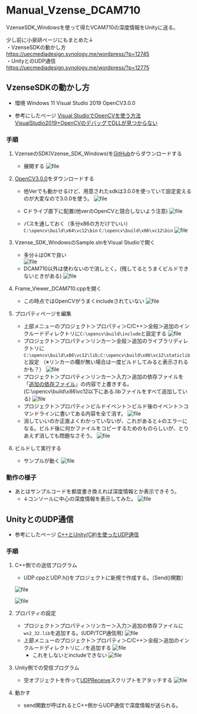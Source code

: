 # Manual_Vzense_DCAM710
VzenseSDK_Windowsを使って得たVCAM710の深度情報をUnityに送る。

少し前に小泉研ページにもまとめた↓  
・VzenseSDKの動かし方  
https://uecmediadesign.synology.me/wordpress/?p=12745  
・UnityとのUDP通信  
https://uecmediadesign.synology.me/wordpress/?p=12775  

## VzenseSDKの動かし方
	
- 環境
	Windows 11
	Visual Studio 2019
	OpenCV3.0.0
	
- 参考にしたページ
	[Visual StudioでOpenCVを使う方法](https://betashort-lab.com/%e3%83%97%e3%83%ad%e3%82%b0%e3%83%a9%e3%83%9f%e3%83%b3%e3%82%b0/cpp/visual-studio%e3%81%a7opencv%e3%82%92%e4%bd%bf%e3%81%86%e6%96%b9%e6%b3%95/)
	[VisualStudio2019+OpenCVのデバッグでDLLが見つからない](https://qiita.com/oppuna/items/4c13ae7d33db46cc69b4)

### 手順
1. VzenseのSDK(Vzense_SDK_Windows)を[GitHub](https://github.com/Vzense/Vzense_SDK_Windows)からダウンロードする
	- 展開する
	![file](https://uecmediadesign.synology.me/wordpress/wp-content/uploads/2022/04/image-1651150987735.png)
	
1. [OpenCV3.0.0](https://opencv.org/releases/page/6/)をダウンロードする
	- 他Verでも動かせるけど、用意されたsdkは3.0.0を使っていて設定変えるのが大変なので3.0.0を使う。
	![file](https://uecmediadesign.synology.me/wordpress/wp-content/uploads/2022/04/image-1651151167373.png)

	- Cドライブ直下に配置(他verのOpenCVと競合しないよう注意)
	![file](https://uecmediadesign.synology.me/wordpress/wp-content/uploads/2022/04/image-1651151473017.png)
	- パスを通しておく（多分x86の方だけでいい）
	`C:\opencv\build\x64\vc12\bin`
	`C:\opencv\build\x86\vc12\bin`
![file](https://uecmediadesign.synology.me/wordpress/wp-content/uploads/2022/04/image-1651151950505.png)

1. Vzense_SDK_WindowsのSample.slnをVisual Studioで開く
	- 多分↓はOKで良い  
![file](https://uecmediadesign.synology.me/wordpress/wp-content/uploads/2022/04/image-1651152509092.png)
	- DCAM710以外は使わないので消しとく。(残してるとうまくビルドできないときがある)
![file](https://uecmediadesign.synology.me/wordpress/wp-content/uploads/2022/04/image-1651152587059.png)

1. Frame_Viewer_DCAM710.cppを開く
	- この時点ではOpenCVがうまくincludeされていない
![file](https://uecmediadesign.synology.me/wordpress/wp-content/uploads/2022/04/image-1651152803413.png)

1. プロパティページを編集
	- 上部メニューのプロジェクト＞プロパティ＞C/C++＞全般＞追加のインクルードディレクトリに`C:\opencv\build\include`と設定する
	![file](https://uecmediadesign.synology.me/wordpress/wp-content/uploads/2022/04/image-1651153485760.png)
	- プロジェクト＞プロパティ＞リンカー＞全般＞追加のライブラリディレクトリに`C:\opencv\build\x86\vc12\lib;C:\opencv\build\x86\vc12\staticlib`と設定
	（※リンカーの欄が無い場合は一度ビルドしてみると表示されるかも？）
	![file](https://uecmediadesign.synology.me/wordpress/wp-content/uploads/2022/04/image-1651153840993.png)
	- プロジェクト＞プロパティ＞リンカー＞入力＞追加の依存ファイルを「[追加の依存ファイル](https://uecmediadesign.synology.me/wordpress/wp-content/uploads/2022/04/追加の依存ファイル.txt "追加の依存ファイル")」の内容で上書きする。(C:\opencv\build\x86\vc12以下にある.libファイルをすべて追加している)
![file](https://uecmediadesign.synology.me/wordpress/wp-content/uploads/2022/04/image-1651154159178.png)
	- プロジェクト＞プロパティ＞ビルドイベント＞ビルド後のイベント＞コマンドラインに書いてある内容を全て消す。
	![file](https://uecmediadesign.synology.me/wordpress/wp-content/uploads/2022/04/image-1651154448635.png)
	- 消していいのか正直よくわかっていないが、これがあると↓のエラーになる。ビルド後に何かファイルをコピーするためのものらしいが、とりあえず消しても問題なさそう。
	![file](https://uecmediadesign.synology.me/wordpress/wp-content/uploads/2022/04/image-1651154373433.png)

1. ビルドして実行する
	- サンプルが動く
	![file](https://uecmediadesign.synology.me/wordpress/wp-content/uploads/2022/04/image-1651154743266.png)

### 動作の様子

- あとはサンプルコードを都度書き換えれば深度情報とか表示できそう。
	- ↓コンソールに中心の深度情報を表示してみた。
	![file](https://uecmediadesign.synology.me/wordpress/wp-content/uploads/2022/04/image-1651155309731.png)


## UnityとのUDP通信

- 参考にしたページ
	[C++とUnity(C#)を使ったUDP通信](https://trollface.hatenablog.com/entry/2019/02/17/162042)

### 手順
1. C++側での送信プログラム
	- UDP.cppとUDP.h()をプロジェクトに新規で作成する。（Send()関数）

	![file](https://uecmediadesign.synology.me/wordpress/wp-content/uploads/2022/04/image-1651222012820.png)

	![file](https://uecmediadesign.synology.me/wordpress/wp-content/uploads/2022/04/image-1651221953504.png)

1. プロパティの設定
	- プロジェクト＞プロパティ＞リンカー＞入力＞追加の依存ファイルに`ws2_32.lib`を追加する。(UDP/TCP通信用)
	![file](https://uecmediadesign.synology.me/wordpress/wp-content/uploads/2022/04/image-1651228147536.png)
	- 上部メニューのプロジェクト＞プロパティ＞C/C++＞全般＞追加のインクルードディレクトリに`./`を追加する
	![file](https://uecmediadesign.synology.me/wordpress/wp-content/uploads/2022/04/image-1651228050195.png)
		- これをしないとincludeできない
		![file](https://uecmediadesign.synology.me/wordpress/wp-content/uploads/2022/04/image-1651227976043.png)

1. Unity側での受信プログラム
	- 空オブジェクトを作って[UDPReceive](https://uecmediadesign.synology.me/wordpress/wp-content/uploads/2022/04/UDPReceive.zip "UDPReceive")スクリプトをアタッチする
	![file](https://uecmediadesign.synology.me/wordpress/wp-content/uploads/2022/04/image-1651228245739.png)

1. 動かす
	- send関数が呼ばれるとC++側からUDP通信で深度情報が送られる。


